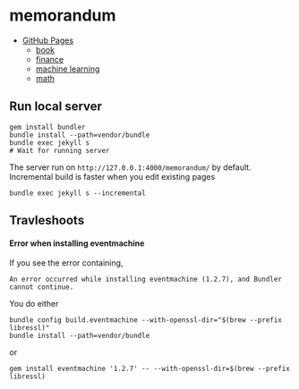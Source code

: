 # memorandum 

* [GitHub Pages](http://i05nagai.github.io/memorandum/)
    * [book](http://i05nagai.github.io/memorandum/book/)
    * [finance](http://i05nagai.github.io/memorandum/finance/)
    * [machine learning](http://i05nagai.github.io/memorandum/machine_learning/)
    * [math](http://i05nagai.github.io/memorandum/math/)

## Run local server

```
gem install bundler
bundle install --path=vendor/bundle
bundle exec jekyll s
# Wait for running server
```

The server run on `http://127.0.0.1:4000/memorandum/` by default.
Incremental build is faster when you edit existing pages

```
bundle exec jekyll s --incremental
```

## Travleshoots

#### Error when installing eventmachine
If you see the error containing,

```
An error occurred while installing eventmachine (1.2.7), and Bundler cannot continue.
```

You do either

```
bundle config build.eventmachine --with-openssl-dir="$(brew --prefix libressl)"
bundle install --path=vendor/bundle
```

or

```
gem install eventmachine '1.2.7' -- --with-openssl-dir=$(brew --prefix libressl)
```
